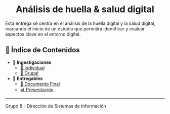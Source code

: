 <div align="center">

# Análisis de huella & salud digital

</div>

Esta entrega se centra en el análisis de la huella digital y la salud digital, marcando el inicio de un estudio que permitirá identificar y evaluar aspectos clave en el entorno digital.

## 📂 Índice de Contenidos
- **🔎 Ingestigaciones**
    - [👤 Individual](./investigaciones/individual/README.md)
    - [👥 Grupal](./investigaciones/grupal/README.md)
- **📒 Entregables** 
    - [📝 Documento Final](./entregables/documento-final/readme.md)
    - [📊 Presentación](./entregables/presentacion/readme.md)

---

Grupo 8 - Dirección de Sistemas de Información

